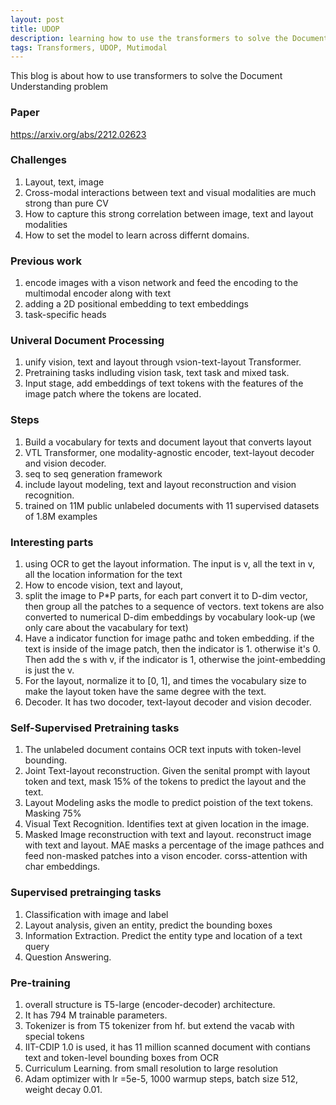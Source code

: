```yaml
---
layout: post
title: UDOP
description: learning how to use the transformers to solve the Document Understanding problem
tags: Transformers, UDOP, Mutimodal
---
```


This blog is about how to use transformers to solve the Document Understanding problem

### Paper
https://arxiv.org/abs/2212.02623


### Challenges

1. Layout, text, image
2. Cross-modal interactions between text and visual modalities are much strong than pure CV
3. How to capture this strong correlation between image, text and layout modalities
4. How to set the model to learn across differnt domains.

### Previous work
1. encode images with a vison network and feed the encoding to the multimodal encoder along with text
2. adding a 2D positional embedding to text embeddings
3. task-specific heads


### Univeral Document Processing
1. unify vision, text and layout through vsion-text-layout Transformer.
2. Pretraining tasks indluding vision task, text task and mixed task.
3. Input stage, add embeddings of text tokens with the features of the image patch where the tokens are located.

### Steps
1. Build a vocabulary for texts and document layout that converts layout
2. VTL Transformer, one modality-agnostic encoder, text-layout decoder and vision decoder.
3. seq to seq generation framework
4. include layout modeling, text and layout reconstruction and vision recognition.
5. trained on 11M public unlabeled documents with 11 supervised datasets of 1.8M examples

### Interesting parts
1. using OCR to get the layout information. The input is v, all the text in v, all the location information for the text
2. How to encode vision, text and layout, 
3. split the image to P*P parts, for each part convert it to D-dim vector, then group all the patches to a sequence of
   vectors. text tokens are also converted to numerical D-dim embeddings by vocabulary look-up (we only care about the
   vacabulary for text)
4. Have a indicator function for image pathc and token embedding. if the text is inside of the image patch, then the
   indicator is 1. otherwise it's 0. Then add the s with v, if the indicator is 1, otherwise the joint-embedding is just
   the v.
5. For the layout, normalize it to [0, 1], and times the vocabulary size to make the layout token have the same degree
   with the text.
6. Decoder. It has two docoder, text-layout decoder and vision decoder.

### Self-Supervised Pretraining tasks
1. The unlabeled document contains OCR text inputs with token-level bounding. 
2. Joint Text-layout reconstruction. Given the senital prompt with layout token and text, mask 15% of the tokens to
   predict the layout and the text.
3. Layout Modeling asks the modle to predict poistion of the text tokens. Masking 75% 
4. Visual Text Recognition. Identifies text at given location in the image. 
5. Masked Image reconstruction with text and layout. reconstruct image with text and layout. MAE masks a percentage of
   the image pathces and feed non-masked patches into a vison encoder. corss-attention with char embeddings. 

### Supervised pretrainging tasks
1. Classification with image and label
2. Layout analysis, given an entity, predict the bounding boxes
3. Information Extraction. Predict the entity type and location of  a text query
4. Question Answering. 

### Pre-training
1. overall structure is T5-large (encoder-decoder) architecture.
2. It has 794 M trainable parameters.
3. Tokenizer is from T5 tokenizer from hf. but extend the vacab with special tokens
4. IIT-CDIP 1.0 is used, it has 11 million scanned document with contians text and token-level bounding boxes from OCR
5. Curriculum Learning. from small resolution to large resolution
6. Adam optimizer with lr =5e-5, 1000 warmup steps, batch size 512, weight decay 0.01.



